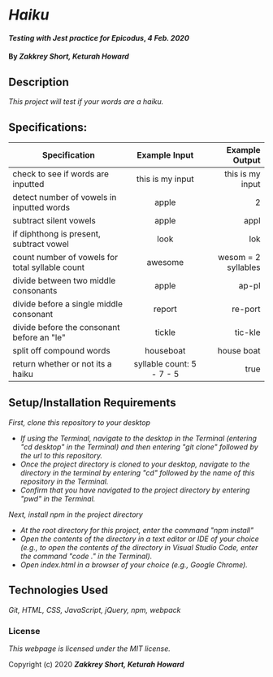# _Haiku_

#### _Testing with Jest practice for Epicodus_, _4 Feb. 2020_

#### By _**Zakkrey Short,  Keturah Howard**_

## Description

_This project will test if your words are a haiku._

## Specifications:


| Specification | Example Input | Example Output |
| ------------- |:-------------:| -------------------:|
| check to see if words are inputted | this is my input | this is my input |
| detect number of vowels in inputted words | apple | 2 |
| subtract silent vowels | apple | appl |
| if diphthong is present, subtract vowel | look | lok |
| count number of vowels for total syllable count | awesome | wesom = 2 syllables |
| divide between two middle consonants | apple | ap-pl |
| divide before a single middle consonant | report | re-port |
| divide before the consonant before an "le" | tickle | tic-kle |
| split off compound words | houseboat | house boat |
| return whether or not its a haiku | syllable count: 5 - 7 - 5 | true |



## Setup/Installation Requirements

_First, clone this repository to your desktop_
* _If using the Terminal, navigate to the desktop in the Terminal (entering "cd desktop" in the Terminal) and then entering "git clone" followed by the url to this repository._
* _Once the project directory is cloned to your desktop, navigate to the directory in the terminal by entering "cd" followed by the name of this repository in the Terminal._
* _Confirm that you have navigated to the project directory by entering "pwd" in the Terminal._

_Next, install npm in the project directory_
* _At the root directory for this project, enter the command "npm install"_
* _Open the contents of the directory in a text editor or IDE of your choice (e.g., to open the contents of the directory in Visual Studio Code, enter the command "code ." in the Terminal)._
* _Open index.html in a browser of your choice (e.g., Google Chrome)._

## Technologies Used

_Git, HTML, CSS, JavaScript, jQuery, npm, webpack_

### License

*This webpage is licensed under the MIT license.*

Copyright (c) 2020 **_Zakkrey Short, Keturah Howard_**